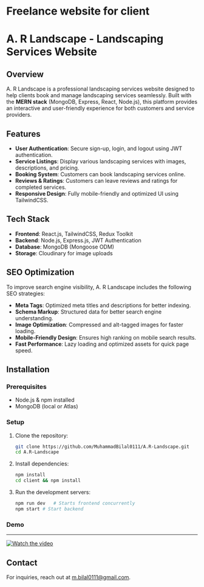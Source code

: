 # Freelance website for client

# A. R Landscape - Landscaping Services Website

## Overview
A. R Landscape is a professional landscaping services website designed to help clients book and manage landscaping services seamlessly. Built with the **MERN stack** (MongoDB, Express, React, Node.js), this platform provides an interactive and user-friendly experience for both customers and service providers.

## Features
- **User Authentication**: Secure sign-up, login, and logout using JWT authentication.
- **Service Listings**: Display various landscaping services with images, descriptions, and pricing.
- **Booking System**: Customers can book landscaping services online.
- **Reviews & Ratings**: Customers can leave reviews and ratings for completed services.
- **Responsive Design**: Fully mobile-friendly and optimized UI using TailwindCSS.

## Tech Stack
- **Frontend**: React.js, TailwindCSS, Redux Toolkit
- **Backend**: Node.js, Express.js, JWT Authentication
- **Database**: MongoDB (Mongoose ODM)
- **Storage**: Cloudinary for image uploads

## SEO Optimization
To improve search engine visibility, A. R Landscape includes the following SEO strategies:
- **Meta Tags**: Optimized meta titles and descriptions for better indexing.
- **Schema Markup**: Structured data for better search engine understanding.
- **Image Optimization**: Compressed and alt-tagged images for faster loading.
- **Mobile-Friendly Design**: Ensures high ranking on mobile search results.
- **Fast Performance**: Lazy loading and optimized assets for quick page speed.

## Installation
### Prerequisites
- Node.js & npm installed
- MongoDB (local or Atlas)

### Setup
1. Clone the repository:
   ```sh
   git clone https://github.com/MuhammadBilal0111/A.R-Landscape.git
   cd A.R-Landscape
   ```

2. Install dependencies:
   ```sh
   npm install
   cd client && npm install
   ```

3. Run the development servers:
   ```sh
   npm run dev   # Starts frontend concurrently
   npm start # Start backend
   ```

### Demo
---
[![Watch the video](https://via.placeholder.com/600x340.png?text=Click+to+Play)](https://github.com/user-attachments/assets/e054b8b9-79f3-425d-9c48-98cada6c31a4)

## Contact
For inquiries, reach out at m.bilal0111@gmail.com.
